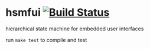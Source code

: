 # hsmfui [![Build Status](https://travis-ci.org/Sasja/hsmfui.svg?branch=master)](https://travis-ci.org/Sasja/hsmfui)
hierarchical state machine for embedded user interfaces

run ```make test``` to compile and test
